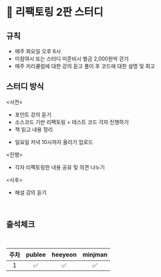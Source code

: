 # :school: 리팩토링 2판 스터디  

## 규칙

- 매주 화요일 오후 6시
- 미참여시 또는 스터디 미준비시 벌금 2,000원씩 걷기
- 매주 커리큘럼에 대한 강의 듣고 풀이 후 코드에 대한 설명 및 회고

## 스터디 방식

<사전>
- 포인트 강의 듣기
- 소스코드 기반 리팩토링 + 테스트 코드 각자 진행하기
- 책 읽고 내용 정리
* 일요일 저녁 10시까지 올리기 업로드

<진행>
- 각자 리팩토링한 내용 공유 및 의견 나누기

<사후>
- 해설 강의 듣기

<br/>

<pr>
  

## 출석체크

  <br/>

| 주차  |  publee  | heeyeon | minjman |
|:---:|:-----:| :-----: |:-------:| 
|  1  |  ✅ | ✅ |    ✅    |

</pr>
